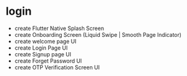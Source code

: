 # login
- create Flutter Native Splash Screen
- create Onboarding Screen (Liquid Swipe | Smooth Page Indicator)
- create welcome page UI
- create Login Page UI
- create Signup page UI
- create Forget Password UI
- create OTP Verification Screen UI
  

